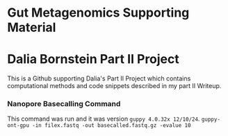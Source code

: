 # Gut Metagenomics Supporting Material

# Dalia Bornstein Part II Project

This is a Github supporting Dalia's Part II Project which contains computational methods and code snippets described in my part II Writeup.

### Nanopore Basecalling Command
This command was run and it was version `guppy 4.0.32x 12/10/24`.
`guppy-ont-gpu -in filex.fastq -out basecalled.fastq.gz -evalue 10`
